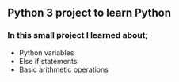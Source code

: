 ## Python 3 project to learn Python

### In this small project I learned about;
* Python variables
* Else if statements
* Basic arithmetic operations

